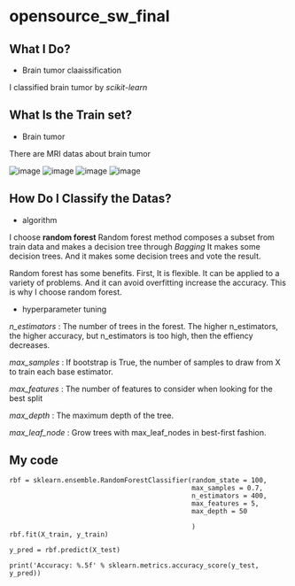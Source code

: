 # opensource_sw_final

## What I Do?
* Brain tumor claaissification

I classified brain tumor by *scikit-learn*
    
    
## What Is the Train set?
* Brain tumor
 
 There are MRI datas about brain tumor 
 
![image](https://user-images.githubusercontent.com/115198496/207895287-669d3924-6515-4132-abb8-27756b59e621.png)
![image](https://user-images.githubusercontent.com/115198496/207895315-fba2869c-be38-4687-baec-68d2b70709df.png)
![image](https://user-images.githubusercontent.com/115198496/207895336-d034c307-f6f3-4fb4-9eb9-bc2271d53f5e.png)
![image](https://user-images.githubusercontent.com/115198496/207895359-5ef7e675-3349-4d87-ac10-b88200bcf89a.png)

## How Do I Classify the Datas?
* algorithm

I choose **random forest**
Random forest method composes a subset from train data and makes a decision tree through *Bagging*
It makes some decision trees.
And it makes some decision trees and vote the result.

Random forest has some benefits.
First, It is flexible. It can be applied to a variety of problems.
And it can avoid overfitting increase the accuracy.
This is why I choose random forest.

* hyperparameter tuning 

*n_estimators* : The number of trees in the forest. The higher n_estimators, the higher accuracy, but n_estimators is too high, then the effiency decreases.

*max_samples* : If bootstrap is True, the number of samples to draw from X to train each base estimator.

*max_features* : The number of features to consider when looking for the best split

*max_depth* : The maximum depth of the tree. 

*max_leaf_node* : Grow trees with max_leaf_nodes in best-first fashion.

## My code
```
rbf = sklearn.ensemble.RandomForestClassifier(random_state = 100, 
                                              max_samples = 0.7,
                                              n_estimators = 400,
                                              max_features = 5,
                                              max_depth = 50
                                              
                                              )
rbf.fit(X_train, y_train)

y_pred = rbf.predict(X_test)

print('Accuracy: %.5f' % sklearn.metrics.accuracy_score(y_test, y_pred))
    


